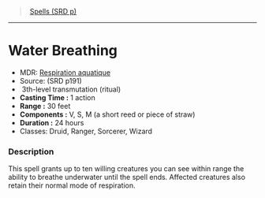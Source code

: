 ﻿---
!SpellVO
Level: 3
Type: transmutation
Ritual: ritual
CastingTime: 1 action
Range: 30 feet
Components: V, S, M (a short reed or piece of straw)
Duration: 24 hours
Classes: Druid, Ranger, Sorcerer, Wizard
Id: spells_vo.md#water-breathing
ParentLink: spells_vo.md#spells-srd-p
Name: Water Breathing
ParentName: Spells (SRD p)
NameLevel: 1
AltName: '[Respiration aquatique](hd_spells_respiration_aquatique.md)'
Source: (SRD p191)
---
> [Spells (SRD p)](srd_spells.md)

---

# Water Breathing

- MDR: [Respiration aquatique](hd_spells_respiration_aquatique.md)
- Source: (SRD p191)
-  3th-level transmutation (ritual)
- **Casting Time :** 1 action
- **Range :** 30 feet
- **Components :** V, S, M (a short reed or piece of straw)
- **Duration :** 24 hours
- Classes: Druid, Ranger, Sorcerer, Wizard

### Description

This spell grants up to ten willing creatures you can see within range the ability to breathe underwater until the spell ends. Affected creatures also retain their normal mode of respiration.

